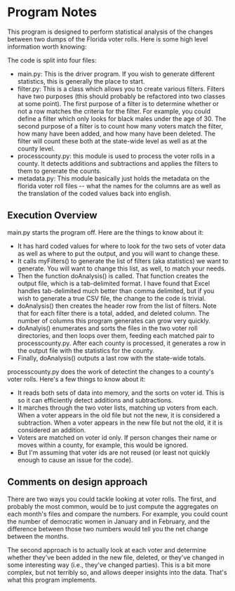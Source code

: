 # Program Notes

This program is designed to perform statistical analysis of the changes between two dumps
of the Florida voter rolls.  Here is some high level information worth knowing:

The code is split into four files:

* main.py: This is the driver program.  If you wish to generate different statistics,
this is generally the place to start.
* filter.py: This is a class which allows you to create various filters. Filters have two purposes
(this should probably be refactored into two classes at some point).  The first purpose of a filter
is to determine whether or not a row matches the criteria for the filter.  For example, you could
define a filter which only looks for black males under the age of 30.  The second purpose of
a filter is to count how many voters match the filter, how many have been added, and how many have been
deleted.  The filter will count these both at the state-wide level as well as at the county level.
* processcounty.py: this module is used to process the voter rolls in a county.  It detects additions and subtractions
and applies the filters to them to generate the counts.
* metadata.py: This module basically just holds the metadata on the florida voter roll files -- what the names
for the columns are as well as the translation of the coded values back into english.


## Execution Overview
main.py starts the program off.  Here are the things to know about it:
* It has hard coded values for where to look for
the two sets of voter data as well as where to put the output, and you will want to change these.
* It calls myFilters()
to generate the list of filters (aka statistics) we want to generate.  You will want to change this list, as
well, to match your needs.
* Then the function doAnalysis() is called.  That function creates the output file, which is a tab-delimited format.
I have found that Excel handles tab-delimited much better than comma delimited, but if you wish to generate a
true CSV file, the change to the code is trivial.
* doAnalysis() then creates the header row from the list of filters.  Note that for each filter there is a total,
added, and deleted column.  The number of columns this program generates can grow very quickly.
* doAnalyis() enumerates and sorts the files in the two voter roll directories, and then loops over them,
feeding each matched pair to processcounty.py. After each county is processed, it generates a row in the output
file with the statistics for the county.
* Finally, doAnalysis() outputs a last row with the state-wide totals.

processcounty.py does the work of detectint the changes to a county's voter rolls.  Here's a few things to know about it:
* It reads both sets of data into memory, and the sorts on voter id.  This is so it
can efficiently detect additions and subtractions.
* It marches through the two voter lists, matching up voters from each.  When a voter appears in the old file
but not the new, it is considered a subtraction.  When a voter appears in the new file but not the old, it
it is considered an addition.
* Voters are matched on voter id only. If person changes their name or moves within a county, for example, this would be ignored.
* But I'm assuming that voter ids are not reused (or least not quickly enough to cause an issue for the code).

## Comments on design approach
There are two ways you could tackle looking at voter rolls.  The first, and probably the most common,
would be to just compute the aggregates on each month's files and compare the numbers.  For example, you could
count the number of democratic women in January and in February, and the difference between those two
numbers would tell you the net change between the months.

The second approach is to actually look at each voter and determine whether they've been added in the
new file, deleted, or they've changed in some interesting way (i.e., they've changed parties).  This is
a bit more complex, but not terribly so, and allows deeper insights into the data.  That's what this
program implements.

